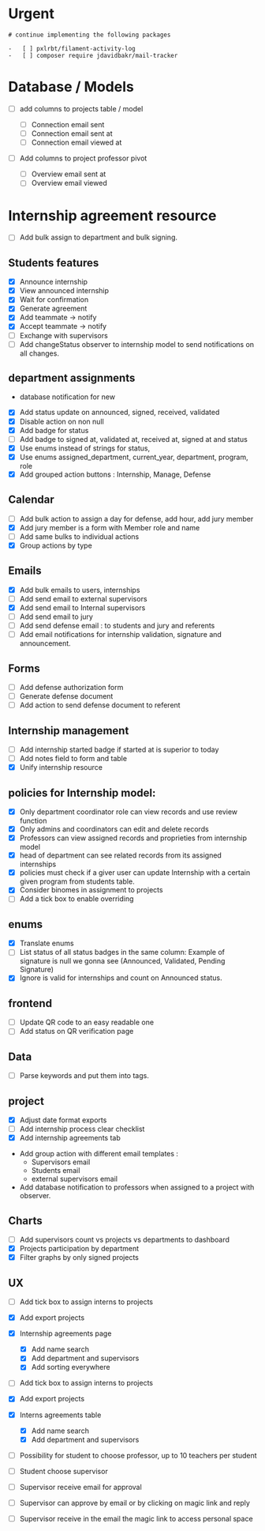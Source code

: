 # Urgent

    # continue implementing the following packages

    -   [ ] pxlrbt/filament-activity-log
    -   [ ] composer require jdavidbakr/mail-tracker

# Database / Models

-   [ ] add columns to projects table / model
    -   [ ] Connection email sent
    -   [ ] Connection email sent at
    -   [ ] Connection email viewed at
-   [ ] Add columns to project professor pivot

    -   [ ] Overview email sent at
    -   [ ] Overview email viewed

# Internship agreement resource

-   [ ] Add bulk assign to department and bulk signing.

## Students features

-   [x] Announce internship
-   [x] View announced internship
-   [x] Wait for confirmation
-   [x] Generate agreement
-   [x] Add teammate -> notify
-   [x] Accept teammate -> notify
-   [ ] Exchange with supervisors
-   [ ] Add changeStatus observer to internship model to send notifications on all changes.

## department assignments

-   database notification for new
-   [x] Add status update on announced, signed, received, validated
-   [x] Disable action on non null
-   [x] Add badge for status
-   [ ] Add badge to signed at, validated at, received at, signed at and status
-   [x] Use enums instead of strings for status,
-   [x] Use enums assigned_department, current_year, department, program, role
-   [x] Add grouped action buttons : Internship, Manage, Defense

## Calendar

-   [ ] Add bulk action to assign a day for defense, add hour, add jury member
-   [x] Add jury member is a form with Member role and name
-   [ ] Add same bulks to individual actions
-   [x] Group actions by type

## Emails

-   [x] Add bulk emails to users, internships
-   [ ] Add send email to external supervisors
-   [x] Add send email to Internal supervisors
-   [ ] Add send email to jury
-   [ ] Add send defense email : to students and jury and referents
-   [ ] Add email notifications for internship validation, signature and announcement.

## Forms

-   [ ] Add defense authorization form
-   [ ] Generate defense document
-   [ ] Add action to send defense document to referent

## Internship management

-   [ ] Add internship started badge if started at is superior to today
-   [ ] Add notes field to form and table
-   [x] Unify internship resource

## policies for Internship model:

-   [x] Only department coordinator role can view records and use review function
-   [x] Only admins and coordinators can edit and delete records
-   [x] Professors can view assigned records and proprieties from internship model
-   [x] head of department can see related records from its assigned internships
-   [x] policies must check if a giver user can update Internship with a certain given program from students table.
-   [x] Consider binomes in assignment to projects
-   [ ] Add a tick box to enable overriding

## enums

-   [x] Translate enums
-   [ ] List status of all status badges in the same column: Example of signature is null we gonna see (Announced, Validated, Pending Signature)
-   [x] Ignore is valid for internships and count on Announced status.

## frontend

-   [ ] Update QR code to an easy readable one
-   [ ] Add status on QR verification page

## Data

-   [ ] Parse keywords and put them into tags.

## project

-   [x] Adjust date format exports
-   [ ] Add internship process clear checklist
-   [x] Add internship agreements tab
-   Add group action with different email templates :
    -   Supervisors email
    -   Students email
    -   external supervisors email
-   Add database notification to professors when assigned to a project with observer.

## Charts

-   [ ] Add supervisors count vs projects vs departments to dashboard
-   [x] Projects participation by department
-   [x] Filter graphs by only signed projects

## UX

-   [ ] Add tick box to assign interns to projects
-   [x] Add export projects
-   [x] Internship agreements page
    -   [x] Add name search
    -   [x] Add department and supervisors
    -   [x] Add sorting everywhere
-   [ ] Add tick box to assign interns to projects
-   [x] Add export projects
-   [x] Interns agreements table

    -   [x] Add name search
    -   [x] Add department and supervisors

-   [ ] Possibility for student to choose professor, up to 10 teachers per student
-   [ ] Student choose supervisor
-   [ ] Supervisor receive email for approval
-   [ ] Supervisor can approve by email or by clicking on magic link and reply
-   [ ] Supervisor receive in the email the magic link to access personal space
